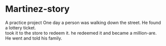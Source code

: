 # Martinez-story
A practice project 
One day a person was walking down the street. 
He found a lottery ticket.  
took it to the store to redeem it. 
he redeemed it and became a million-are.
He went and told his family. 
